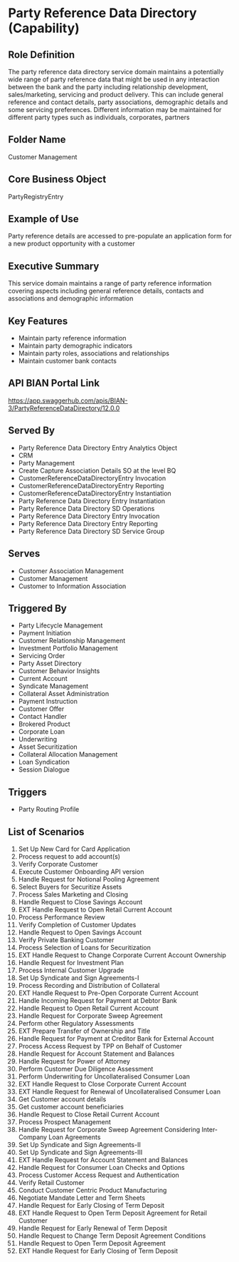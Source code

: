 # Party Reference Data Directory (Capability)

## Role Definition
The party reference data directory service domain maintains a potentially wide range of party reference data that might be used in any interaction between the bank and the party including relationship development, sales/marketing, servicing and product delivery. This can include general reference and contact details, party associations, demographic details and some servicing preferences. Different information may be maintained for different party types such as individuals, corporates, partners

## Folder Name
Customer Management

## Core Business Object
PartyRegistryEntry

## Example of Use
Party reference details are accessed to pre-populate an application form for a new product opportunity with a customer

## Executive Summary
This service domain maintains a range of party reference information covering aspects including general reference details, contacts and associations and demographic information

## Key Features
- Maintain party reference information
- Maintain party demographic indicators
- Maintain party roles, associations and relationships
- Maintain customer bank contacts

## API BIAN Portal Link
https://app.swaggerhub.com/apis/BIAN-3/PartyReferenceDataDirectory/12.0.0

## Served By
- Party Reference Data Directory Entry Analytics Object
- CRM
- Party Management
- Create Capture Association Details SO at the level BQ
- CustomerReferenceDataDirectoryEntry Invocation
- CustomerReferenceDataDirectoryEntry Reporting
- CustomerReferenceDataDirectoryEntry Instantiation
- Party Reference Data Directory Entry Instantiation
- Party Reference Data Directory SD Operations
- Party Reference Data Directory Entry Invocation
- Party Reference Data Directory Entry Reporting
- Party Reference Data Directory SD Service Group

## Serves
- Customer Association Management
- Customer Management
- Customer to Information Association

## Triggered By
- Party Lifecycle Management
- Payment Initiation
- Customer Relationship Management
- Investment Portfolio Management
- Servicing Order
- Party Asset Directory
- Customer Behavior Insights
- Current Account
- Syndicate Management
- Collateral Asset Administration
- Payment Instruction
- Customer Offer
- Contact Handler
- Brokered Product
- Corporate Loan
- Underwriting
- Asset Securitization
- Collateral Allocation Management
- Loan Syndication
- Session Dialogue

## Triggers
- Party Routing Profile

## List of Scenarios
1. Set Up New Card for Card Application
2. Process request to add account(s)
3. Verify Corporate Customer
4. Execute Customer Onboarding API version
5. Handle Request for Notional Pooling Agreement
6. Select Buyers for Securitize Assets
7. Process Sales Marketing and Closing
8. Handle Request to Close Savings Account
9. EXT Handle Request to Open Retail Current Account
10. Process Performance Review
11. Verify Completion of Customer Updates
12. Handle Request to Open Savings Account
13. Verify Private Banking Customer
14. Process Selection of Loans for Securitization
15. EXT Handle Request to Change Corporate Current Account Ownership
16. Handle Request for Investment Plan
17. Process Internal Customer Upgrade
18. Set Up Syndicate and Sign Agreements-I
19. Process Recording and Distribution of Collateral
20. EXT Handle Request to Pre-Open Corporate Current Account
21. Handle Incoming Request for Payment at Debtor Bank
22. Handle Request to Open Retail Current Account
23. Handle Request for Corporate Sweep Agreement
24. Perform other Regulatory Assessments
25. EXT Prepare Transfer of Ownership and Title
26. Handle Request for Payment at Creditor Bank for External Account
27. Process Access Request by TPP on Behalf of Customer
28. Handle Request for Account Statement and Balances
29. Handle Request for Power of Attorney
30. Perform Customer Due Diligence Assessment
31. Perform Underwriting for Uncollateralised Consumer Loan
32. EXT Handle Request to Close Corporate Current Account
33. EXT Handle Request for Renewal of Uncollateralised Consumer Loan
34. Get Customer account details
35. Get customer account beneficiaries
36. Handle Request to Close Retail Current Account
37. Process Prospect Management
38. Handle Request for Corporate Sweep Agreement Considering Inter-Company Loan Agreements
39. Set Up Syndicate and Sign Agreements-II
40. Set Up Syndicate and Sign Agreements-III
41. EXT Handle Request for Account Statement and Balances
42. Handle Request for Consumer Loan Checks and Options
43. Process Customer Access Request and Authentication
44. Verify Retail Customer
45. Conduct Customer Centric Product Manufacturing
46. Negotiate Mandate Letter and Term Sheets
47. Handle Request for Early Closing of Term Deposit
48. EXT Handle Request to Open Term Deposit Agreement for Retail Customer
49. Handle Request for Early Renewal of Term Deposit
50. Handle Request to Change Term Deposit Agreement Conditions
51. Handle Request to Open Term Deposit Agreement
52. EXT Handle Request for Early Closing of Term Deposit